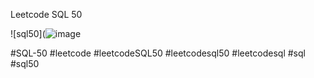 Leetcode SQL 50

![sql50](![image](https://github.com/user-attachments/assets/09690667-806a-493a-a335-5c517793ab77)

#SQL-50
#leetcode
#leetcodeSQL50
#leetcodesql50
#leetcodesql
#sql
#sql50
